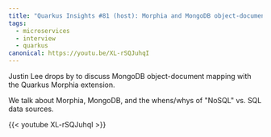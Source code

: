 ```yaml
---
title: "Quarkus Insights #81 (host): Morphia and MongoDB object-document mapping"
tags:
  - microservices
  - interview
  - quarkus
canonical: https://youtu.be/XL-rSQJuhqI
---
```


Justin Lee drops by to discuss MongoDB object-document mapping with the Quarkus Morphia extension.

We talk about Morphia, MongoDB, and the whens/whys of "NoSQL" vs. SQL data sources.

{{< youtube XL-rSQJuhqI >}}